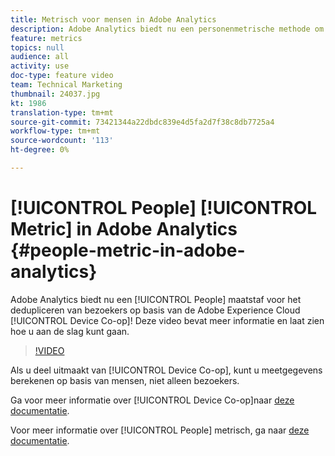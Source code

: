 ```yaml
---
title: Metrisch voor mensen in Adobe Analytics
description: Adobe Analytics biedt nu een personenmetrische methode om bezoekers te dedupliceren op basis van de Adobe Experience Cloud Device Co-op! Deze video bevat meer informatie en laat zien hoe u aan de slag kunt gaan.
feature: metrics
topics: null
audience: all
activity: use
doc-type: feature video
team: Technical Marketing
thumbnail: 24037.jpg
kt: 1986
translation-type: tm+mt
source-git-commit: 73421344a22dbdc839e4d5fa2d7f38c8db7725a4
workflow-type: tm+mt
source-wordcount: '113'
ht-degree: 0%

---
```



# [!UICONTROL People] [!UICONTROL Metric] in Adobe Analytics {#people-metric-in-adobe-analytics}

Adobe Analytics biedt nu een [!UICONTROL People] maatstaf voor het dedupliceren van bezoekers op basis van de Adobe Experience Cloud [!UICONTROL Device Co-op]! Deze video bevat meer informatie en laat zien hoe u aan de slag kunt gaan.

>[!VIDEO](https://video.tv.adobe.com/v/24037/?quality=12)

Als u deel uitmaakt van [!UICONTROL Device Co-op], kunt u meetgegevens berekenen op basis van mensen, niet alleen bezoekers.

Ga voor meer informatie over [!UICONTROL Device Co-op]naar [deze documentatie](https://marketing.adobe.com/resources/help/en_US/mcdc/).

Voor meer informatie over [!UICONTROL People] metrisch, ga naar [deze documentatie](https://marketing.adobe.com/resources/help/en_US/mcdc/mcdc-people.html).
